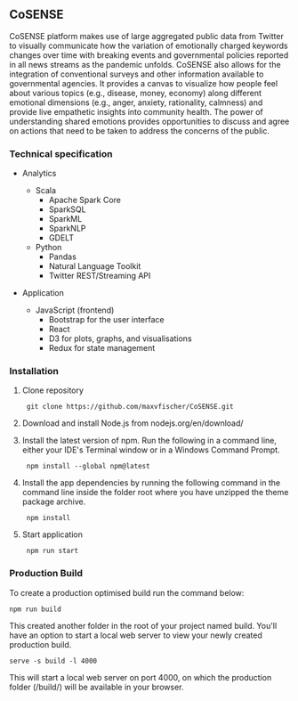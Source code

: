 ## CoSENSE
CoSENSE platform makes use of large aggregated public data from Twitter to visually communicate 
how the variation of emotionally charged keywords changes over time with breaking events and 
governmental policies reported in all news streams as the pandemic unfolds. CoSENSE also allows 
for the integration of conventional surveys and other information available to governmental 
agencies. It provides a canvas to visualize how people feel about various topics (e.g., 
disease, money, economy) along different emotional dimensions (e.g., anger, anxiety, rationality, 
calmness) and provide live empathetic insights into community health. The power of understanding 
shared emotions provides opportunities to discuss and agree on actions that need to be taken to 
address the concerns of the public.

### Technical specification

* Analytics
    * Scala
        * Apache Spark Core
        * SparkSQL
        * SparkML
        * SparkNLP
        * GDELT
    * Python
        * Pandas
        * Natural Language Toolkit
        * Twitter REST/Streaming API

* Application
    * JavaScript (frontend)
        * Bootstrap for the user interface
        * React 
        * D3 for plots, graphs, and visualisations
        * Redux for state management


### Installation

1. Clone repository

        git clone https://github.com/maxvfischer/CoSENSE.git

2. Download and install Node.js from nodejs.org/en/download/

3. Install the latest version of npm. Run the following in a command line, either your IDE's Terminal window or in a Windows Command Prompt.

        npm install --global npm@latest
                                                                                                          
4. Install the app dependencies by running the following command in the command line inside the folder root where you have unzipped the theme package archive.

        npm install
                                                        
5. Start application

        npm run start
                                                        

### Production Build

To create a production optimised build run the command below:

    npm run build
                                                        
This created another folder in the root of your project named build. You'll have an option to start a local web server to view your newly created production build.


    serve -s build -l 4000
                                                        
This will start a local web server on port 4000, on which the production folder (/build/) will be available in your browser.